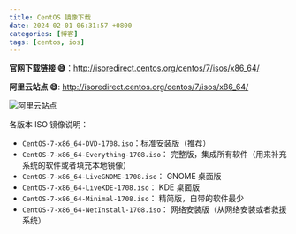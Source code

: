 ```yaml
---
title: CentOS 镜像下载
date: 2024-02-01 06:31:57 +0800
categories: [博客]
tags: [centos, ios] 
---
```




__官网下载链接 😅__：http://isoredirect.centos.org/centos/7/isos/x86_64/

__阿里云站点 😅__: http://isoredirect.centos.org/centos/7/isos/x86_64/

![阿里云站点](https://shichuan-hao.github.io/images/static/os/aliyun-centos-ios-download.png)

各版本 ISO 镜像说明：
- `CentOS-7-x86_64-DVD-1708.iso`：标准安装版（推荐）
- `CentOS-7-x86_64-Everything-1708.iso`： 完整版，集成所有软件（用来补充系统的软件或者填充本地镜像）
- `CentOS-7-x86_64-LiveGNOME-1708.iso`： GNOME 桌面版
- `CentOS-7-x86_64-LiveKDE-1708.iso`： KDE 桌面版
- `CentOS-7-x86_64-Minimal-1708.iso`： 精简版，自带的软件最少
- `CentOS-7-x86_64-NetInstall-1708.iso`： 网络安装版（从网络安装或者救援系统）